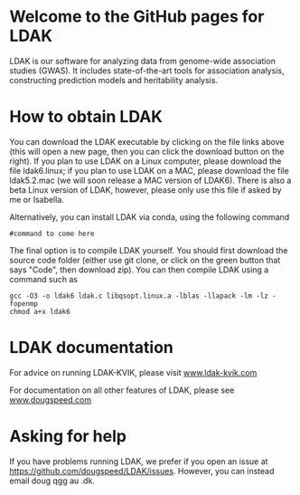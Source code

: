 # Welcome to the GitHub pages for LDAK

LDAK is our software for analyzing data from genome-wide association studies (GWAS). It includes state-of-the-art tools for association analysis, constructing prediction models and heritability analysis.

# How to obtain LDAK

You can download the LDAK executable by clicking on the file links above (this will open a new page, then you can click the download button on the right). If you plan to use LDAK on a Linux computer, please download the file ldak6.linux; if you plan to use LDAK on a MAC, please download the file ldak5.2.mac (we will soon release a MAC version of LDAK6). There is also a beta Linux version of LDAK, however, please only use this file if asked by me or Isabella.

Alternatively, you can install LDAK via conda, using the following command

```
#command to come here
```

The final option is to compile LDAK yourself. You should first download the source code folder (either use git clone, or click on the green button that says "Code", then download zip). You can then compile LDAK using a command such as

```
gcc -O3 -o ldak6 ldak.c libqsopt.linux.a -lblas -llapack -lm -lz -fopenmp
chmod a+x ldak6
```

# LDAK documentation

For advice on running LDAK-KVIK, please visit www.ldak-kvik.com

For documentation on all other features of LDAK, please see www.dougspeed.com

# Asking for help

If you have problems running LDAK, we prefer if you open an issue at https://github.com/dougspeed/LDAK/issues. However, you can instead email doug <at> qgg <dot> au <dot> .dk.
